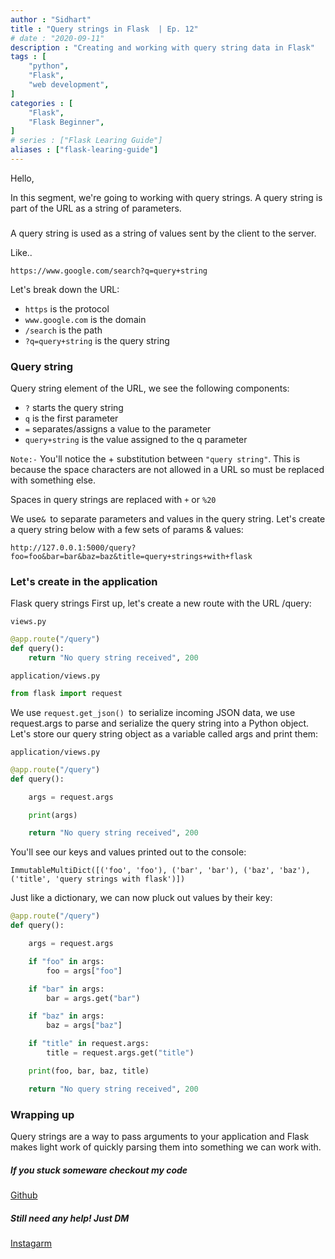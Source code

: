 ```yaml
---
author : "Sidhart"
title : "Query strings in Flask  | Ep. 12"
# date : "2020-09-11"
description : "Creating and working with query string data in Flask"
tags : [
    "python",
    "Flask",
    "web development",
]
categories : [
    "Flask",
    "Flask Beginner",
]
# series : ["Flask Learing Guide"]
aliases : ["flask-learing-guide"]
---
```


Hello, 

In this segment, we're going to working with query strings. A query string is part of the URL as a string of parameters.
<!--more-->
### 

A query string is used as a string of values sent by the client to the server.

Like..
```
https://www.google.com/search?q=query+string
```

Let's break down the URL:
- ```https``` is the protocol
- ```www.google.com``` is the domain
- ```/search``` is the path
- ```?q=query+string``` is the query string


### Query string

Query string element of the URL, we see the following components:

- ```?``` starts the query string
- ```q``` is the first parameter
- ```=``` separates/assigns a value to the parameter
- ```query+string``` is the value assigned to the q parameter

```Note:-``` You'll notice the + substitution between ```"query string"```. This is because the space characters are not allowed in a URL so must be replaced with something else.

Spaces in query strings are replaced with ```+``` or ```%20```

We use```& ```to separate parameters and values in the query string. Let's create a query string below with a few sets of params & values:

```
http://127.0.0.1:5000/query?foo=foo&bar=bar&baz=baz&title=query+strings+with+flask
```

### Let's create in the application
Flask query strings
First up, let's create a new route with the URL /query:

```views.py```
```py
@app.route("/query")
def query():
    return "No query string received", 200
```

```application/views.py```
```py
from flask import request
```

We use ```request.get_json() ```to serialize incoming JSON data, we use request.args to parse and serialize the query string into a Python object.
Let's store our query string object as a variable called args and print them:

```application/views.py```
```py
@app.route("/query")
def query():

    args = request.args

    print(args)

    return "No query string received", 200
```

You'll see our keys and values printed out to the console:
```
ImmutableMultiDict([('foo', 'foo'), ('bar', 'bar'), ('baz', 'baz'), ('title', 'query strings with flask')])
```
Just like a dictionary, we can now pluck out values by their key:
```py
@app.route("/query")
def query():

    args = request.args

    if "foo" in args:
        foo = args["foo"]

    if "bar" in args:
        bar = args.get("bar")

    if "baz" in args:
        baz = args["baz"]

    if "title" in request.args:
        title = request.args.get("title")

    print(foo, bar, baz, title)

    return "No query string received", 200
```

### Wrapping up 

Query strings are a way to pass arguments to your application and Flask makes light work of quickly parsing them into something we can work with.

##### If you stuck someware checkout my code 

[Github](https://github.com/Apex1000/flask-blog)

##### Still need any help! Just DM 
[Instagarm](https://www.instagram.com/siddythings/)
